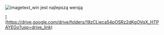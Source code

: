 ![image](https://github.com/user-attachments/assets/71323c6d-3413-4cea-b140-e6ee11deecc9)text_win jest najlepszą wersją


](https://drive.google.com/drive/folders/19zCLjeca54pOSRz2dKgOVqX_HTPAYEGo?usp=drive_link)
